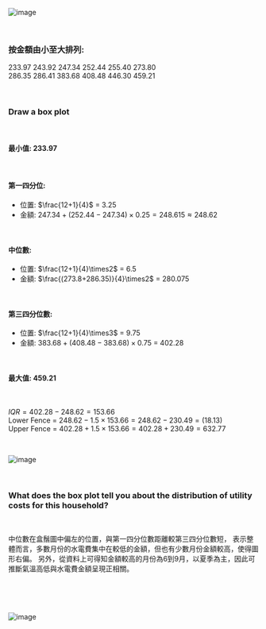 
![image](https://github.com/user-attachments/assets/1ce0731c-9f7b-42a8-ac9a-b34927984c25)

<br/>

### 按金額由小至大排列:  

233.97 243.92 247.34 252.44 255.40 273.80  
286.35 286.41 383.68 408.48 446.30 459.21

<br/>

### Draw a box plot

<br/>

#### 最小值: 233.97

<br/>

#### 第一四分位:  

 - 位置: $\frac{12+1}{4}$ = 3.25  
 - 金額: $247.34+(252.44-247.34)\times0.25 = 248.615 \approx 248.62$

<br/>

#### 中位數:  

 - 位置: $\frac{12+1}{4}\times2$ = 6.5  
 - 金額: $\frac{(273.8+286.35)}{4}\times2$ = 280.075

<br/>

#### 第三四分位數:  

 - 位置: $\frac{12+1}{4}\times3$ = 9.75  
 - 金額: $383.68+(408.48-383.68)\times0.75$ = 402.28

<br/>

#### 最大值: 459.21

<br/>

$IQR = 402.28-248.62=153.66$  
Lower Fence = $248.62 - 1.5 \times 153.66 = 248.62 - 230.49 = (18.13)$  
Upper Fence = $402.28 + 1.5 \times 153.66 = 402.28 + 230.49 = 632.77$  

<br/>

![image](https://github.com/user-attachments/assets/91505c5f-a17a-4c9c-b640-15291bc8b81d)

<br/>

### What does the box plot tell you about the distribution of utility costs for this household?

<br/>

中位數在盒鬚圖中偏左的位置，與第一四分位數距離較第三四分位數短，
表示整體而言，多數月份的水電費集中在較低的金額，但也有少數月份金額較高，使得圖形右偏。
另外，從資料上可得知金額較高的月份為6到9月，以夏季為主，因此可推斷氣溫高低與水電費金額呈現正相關。

<br/>
<br/>
<br/>

![image](https://github.com/user-attachments/assets/69a48c49-8c2c-4165-b5a0-06a6f063fae8)

